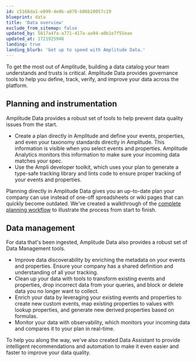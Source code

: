```yaml
---
id: c5166da1-e099-4e0b-a870-b06b10057c19
blueprint: data
title: 'Data overview'
exclude_from_sitemap: false
updated_by: 5817a4fa-a771-417a-aa94-a0b1e7f55eae
updated_at: 1721925948
landing: true
landing_blurb: 'Get up to speed with Amplitude Data.'
---
```

To get the most out of Amplitude, building a data catalog your team understands and trusts is critical. Amplitude Data provides governance tools to help you define, track, verify, and improve your data across the platform.

## Planning and instrumentation

Amplitude Data provides a robust set of tools to help prevent data quality issues from the start.

* Create a plan directly in Amplitude and define your events, properties, and even your taxonomy standards directly in Amplitude. This information is visible when you select events and properties. Amplitude Analytics monitors this information to make sure your incoming data matches your spec.
* Use the Ampli developer toolkit, which uses your plan to generate a type-safe tracking library and lints code to ensure proper tracking of your events and properties.

Planning directly in Amplitude Data gives you an up-to-date plan your company can use instead of one-off spreadsheets or wiki pages that can quickly become outdated. We've created a walkthrough of the [complete planning workflow](/docs/data/data-planning-workflow) to illustrate the process from start to finish.

## Data management

For data that's been ingested, Amplitude Data also provides a robust set of Data Management tools.

* Improve data discoverability by enriching the metadata on your events and properties. Ensure your company has a shared definition and understanding of all your tracking.
* Clean up your data with tools to transform existing events and properties, drop incorrect data from your queries, and block or delete data you no longer want to collect.
* Enrich your data by leveraging your existing events and properties to create new custom events, map existing properties to values with lookup properties, and generate new derived properties based on formulas.
* Monitor your data with observability, which monitors your incoming data and compares it to your plan in real-time.

To help you along the way, we've also created Data Assistant to provide intelligent recommendations and automation to make it even easier and faster to improve your data quality.